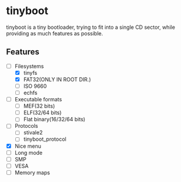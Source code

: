 # tinyboot

tinyboot is a tiny bootloader, trying to fit into a single CD sector, while providing as much features as possible.

## Features

* [ ] Filesystems
  - [x] tinyfs
  - [x] FAT32(ONLY IN ROOT DIR.)
  - [ ] ISO 9660
  - [ ] echfs
* [ ] Executable formats
  - [ ] MEF(32 bits)
  - [ ] ELF(32/64 bits)
  - [ ] Flat binary(16/32/64 bits)
* [ ] Protocols
  - [ ] stivale2
  - [ ] tinyboot_protocol
* [x] Nice menu
* [ ] Long mode
* [ ] SMP
* [ ] VESA
* [ ] Memory maps
